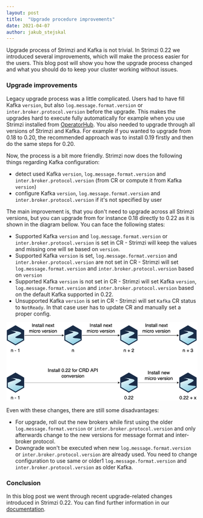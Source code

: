 ```yaml
---
layout: post
title:  "Upgrade procedure improvements"
date: 2021-04-07
author: jakub_stejskal
---
```

Upgrade process of Strimzi and Kafka is not trivial. 
In Strimzi 0.22 we introduced several improvements, which will make the process easier for the users. 
This blog post will show you how the upgrade process changed and what you should do to keep your cluster working without issues.

<!--more-->

### Upgrade improvements

Legacy upgrade process was a little complicated.
Users had to have fill Kafka `version`, but also `log.message.format.version` or `inter.broker.protocol.version` before the upgrade.
This makes the upgrades hard to execute fully automatically for example when you use Strimzi installed from [OperatorHub](https://operatorhub.io/operator/strimzi-kafka-operator).
You also needed to upgrade through all versions of Strimzi and Kafka.
For example if you wanted to upgrade from 0.18 to 0.20, the recommended approach was to install 0.19 firstly and then do the same steps for 0.20.

Now, the process is a bit more friendly.
Strimzi now does the following things regarding Kafka configuration:
* detect used Kafka `version`, `log.message.format.version` and `inter.broker.protocol.version` (from CR or compute it from Kafka `version`)
* configure Kafka `version`, `log.message.format.version` and `inter.broker.protocol.version` if it's not specified by user

The main improvement is, that you don't need to upgrade across all Strimzi versions, but you can upgrade from for instance 0.18 directly to 0.22 as it is shown in the diagram bellow.
You can face the following states:
* Supported Kafka `version` and `log.message.format.version` or `inter.broker.protocol.version` is set in CR - Strimzi will keep the values and missing one will se based on `version`.
* Supported Kafka `version` is set, `log.message.format.version` and `inter.broker.protocol.version` are not set in CR - Strimzi will set `log.message.format.version` and `inter.broker.protocol.version` based on `version`
* Supported Kafka `version` is not set in CR - Strimzi will set Kafka `version`, `log.message.format.version` and `inter.broker.protocol.version` based on the default Kafka supported in 0.22.
* Unsupported Kafka `version` is set in CR - Strimzi will set `Kafka` CR status to `NotReady`. 
  In that case user has to update CR and manually set a proper config.

![Upgrade improvements diagram](/assets/images/posts/2021-04-16-upgrade-improvements.png)

Even with these changes, there are still some disadvantages:
* For upgrade, roll out the new brokers while first using the older `log.message.format.version` or `inter.broker.protocol.version` and only afterwards change to the new versions for message format and inter-broker protocol.
* Downgrade won't be executed when new `log.message.format.version` or `inter.broker.protocol.version` are already used.
You need to change configuration to use same or older1 `log.message.format.version` and `inter.broker.protocol.version` as older Kafka.

### Conclusion

In this blog post we went through recent upgrade-related changes introduced in Strimzi 0.22.
You can find further information in our [documentation](https://strimzi.io/docs/operators/0.22.1/full/deploying.html#assembly-upgrade-str).

